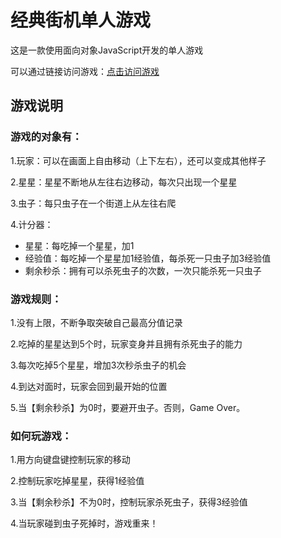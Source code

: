 
经典街机单人游戏
===============================

这是一款使用面向对象JavaScript开发的单人游戏

可以通过链接访问游戏：[点击访问游戏](https://liaozeen.github.io/frontend-nanodegree-arcade-game/)

## 游戏说明
### 游戏的对象有：
1.玩家：可以在画面上自由移动（上下左右），还可以变成其他样子

2.星星：星星不断地从左往右边移动，每次只出现一个星星

3.虫子：每只虫子在一个街道上从左往右爬

4.计分器：
- 星星：每吃掉一个星星，加1
- 经验值：每吃掉一个星星加1经验值，每杀死一只虫子加3经验值
- 剩余秒杀：拥有可以杀死虫子的次数，一次只能杀死一只虫子


### 游戏规则：
1.没有上限，不断争取突破自己最高分值记录

2.吃掉的星星达到5个时，玩家变身并且拥有杀死虫子的能力

3.每次吃掉5个星星，增加3次秒杀虫子的机会

4.到达对面时，玩家会回到最开始的位置

5.当【剩余秒杀】为0时，要避开虫子。否则，Game Over。

### 如何玩游戏：
1.用方向键盘键控制玩家的移动

2.控制玩家吃掉星星，获得1经验值

3.当【剩余秒杀】不为0时，控制玩家杀死虫子，获得3经验值

4.当玩家碰到虫子死掉时，游戏重来！
